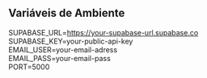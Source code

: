 ## Variáveis de Ambiente

SUPABASE_URL=https://your-supabase-url.supabase.co \
SUPABASE_KEY=your-public-api-key\
EMAIL_USER=your-email-adress\
EMAIL_PASS=your-email-pass\
PORT=5000
